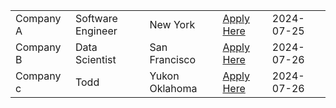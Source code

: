 <!DOCTYPE html>
<html>
<head>
    <title>Internships</title>
</head>
<body>
    <table>
        <tbody>
            <tr>
                <td>Company A</td>
                <td>Software Engineer</td>
                <td>New York</td>
                <td><a href="https://example.com/job1">Apply Here</a></td>
                <td>2024-07-25</td>
            </tr>
            <tr>
                <td>Company B</td>
                <td>Data Scientist</td>
                <td>San Francisco</td>
                <td><a href="https://example.com/job2">Apply Here</a></td>
                <td>2024-07-26</td>
            </tr>
             <tr>
                <td>Company c</td>
                <td>Todd</td>
                <td>Yukon Oklahoma</td>
                <td><a href="https://example.com/job2">Apply Here</a></td>
                <td>2024-07-26</td>
            </tr>
        </tbody>
    </table>
</body>
</html>
